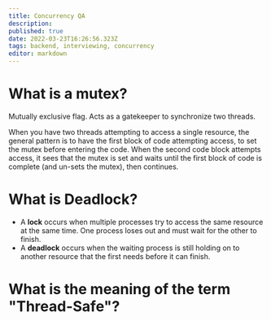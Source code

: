 ```yaml
---
title: Concurrency QA
description: 
published: true
date: 2022-03-23T16:26:56.323Z
tags: backend, interviewing, concurrency
editor: markdown
---
```


# What is a mutex?
Mutually exclusive flag. Acts as a gatekeeper to synchronize two threads. 

When you have two threads attempting to access a single resource, the general pattern is to have the first block of code attempting access, to set the mutex before entering the code. When the second code block attempts access, it sees that the mutex is set and waits until the first block of code is complete (and un-sets the mutex), then continues.

# What is Deadlock?
- A **lock** occurs when multiple processes try to access the same resource at the same time. One process loses out and must wait for the other to finish. 
- A **deadlock** occurs when the waiting process is still holding on to another resource that the first needs before it can finish.

# What is the meaning of the term "Thread-Safe"?

